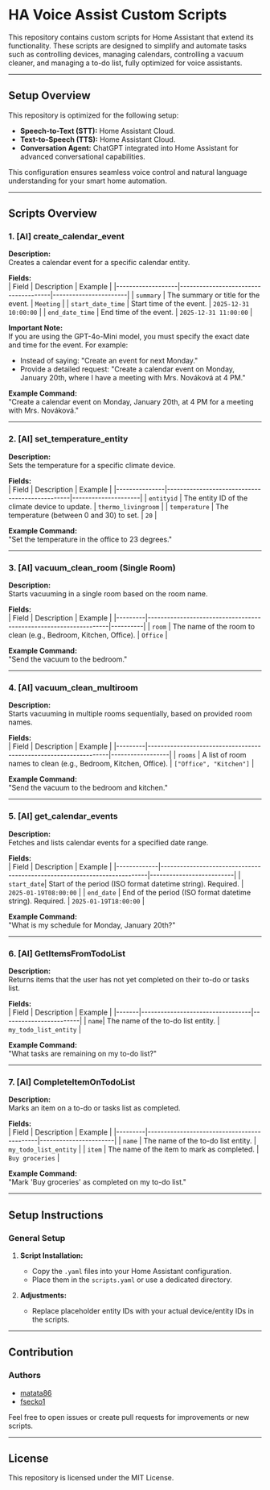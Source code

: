 # HA Voice Assist Custom Scripts

This repository contains custom scripts for Home Assistant that extend its functionality. These scripts are designed to simplify and automate tasks such as controlling devices, managing calendars, controlling a vacuum cleaner, and managing a to-do list, fully optimized for voice assistants.

---

## Setup Overview

This repository is optimized for the following setup:

- **Speech-to-Text (STT):** Home Assistant Cloud.  
- **Text-to-Speech (TTS):** Home Assistant Cloud.  
- **Conversation Agent:** ChatGPT integrated into Home Assistant for advanced conversational capabilities.

This configuration ensures seamless voice control and natural language understanding for your smart home automation.

---

## Scripts Overview

### 1. **[AI] create_calendar_event**
**Description:**  
Creates a calendar event for a specific calendar entity.

**Fields:**  
| Field            | Description                          | Example               |
|-------------------|--------------------------------------|-----------------------|
| `summary`         | The summary or title for the event. | `Meeting`             |
| `start_date_time` | Start time of the event.            | `2025-12-31 10:00:00` |
| `end_date_time`   | End time of the event.              | `2025-12-31 11:00:00` |

**Important Note:**  
If you are using the GPT-4o-Mini model, you must specify the exact date and time for the event. For example:
- Instead of saying: "Create an event for next Monday."
- Provide a detailed request: "Create a calendar event on Monday, January 20th, where I have a meeting with Mrs. Nováková at 4 PM."

**Example Command:**  
"Create a calendar event on Monday, January 20th, at 4 PM for a meeting with Mrs. Nováková."

---

### 2. **[AI] set_temperature_entity**
**Description:**  
Sets the temperature for a specific climate device.

**Fields:**  
| Field         | Description                                    | Example             |
|---------------|------------------------------------------------|---------------------|
| `entityid`    | The entity ID of the climate device to update. | `thermo_livingroom` |
| `temperature` | The temperature (between 0 and 30) to set.     | `20`                |

**Example Command:**  
"Set the temperature in the office to 23 degrees."

---

### 3. **[AI] vacuum_clean_room (Single Room)**
**Description:**  
Starts vacuuming in a single room based on the room name.

**Fields:**  
| Field   | Description                                                      | Example  |
|---------|------------------------------------------------------------------|----------|
| `room`  | The name of the room to clean (e.g., Bedroom, Kitchen, Office).  | `Office` |

**Example Command:**  
"Send the vacuum to the bedroom."

---

### 4. **[AI] vacuum_clean_multiroom**
**Description:**  
Starts vacuuming in multiple rooms sequentially, based on provided room names.

**Fields:**  
| Field   | Description                                                      | Example          |
|---------|------------------------------------------------------------------|------------------|
| `rooms` | A list of room names to clean (e.g., Bedroom, Kitchen, Office).  | `["Office", "Kitchen"]` |

**Example Command:**  
"Send the vacuum to the bedroom and kitchen."

---

### 5. **[AI] get_calendar_events**
**Description:**  
Fetches and lists calendar events for a specified date range.

**Fields:**  
| Field       | Description                                                              | Example                  |
|-------------|--------------------------------------------------------------------------|--------------------------|
| `start_date`| Start of the period (ISO format datetime string). Required.              | `2025-01-19T08:00:00`    |
| `end_date`  | End of the period (ISO format datetime string). Required.                | `2025-01-19T18:00:00`    |

**Example Command:**  
"What is my schedule for Monday, January 20th?"

---

### 6. **[AI] GetItemsFromTodoList**
**Description:**  
Returns items that the user has not yet completed on their to-do or tasks list.

**Fields:**  
| Field | Description                      | Example                |
|-------|----------------------------------|------------------------|
| `name`| The name of the to-do list entity. | `my_todo_list_entity` |

**Example Command:**  
"What tasks are remaining on my to-do list?"

---

### 7. **[AI] CompleteItemOnTodoList**
**Description:**  
Marks an item on a to-do or tasks list as completed.

**Fields:**  
| Field   | Description                                | Example               |
|---------|--------------------------------------------|-----------------------|
| `name`  | The name of the to-do list entity.         | `my_todo_list_entity` |
| `item`  | The name of the item to mark as completed. | `Buy groceries`       |

**Example Command:**  
"Mark 'Buy groceries' as completed on my to-do list."

---

## Setup Instructions

### General Setup
1. **Script Installation:**
   - Copy the `.yaml` files into your Home Assistant configuration.
   - Place them in the `scripts.yaml` or use a dedicated directory.

2. **Adjustments:**
   - Replace placeholder entity IDs with your actual device/entity IDs in the scripts.

---

## Contribution

### Authors
- [matata86](https://github.com/matata86)
- [fsecko1](https://github.com/fsecko1)

Feel free to open issues or create pull requests for improvements or new scripts.

---

## License
This repository is licensed under the MIT License.
